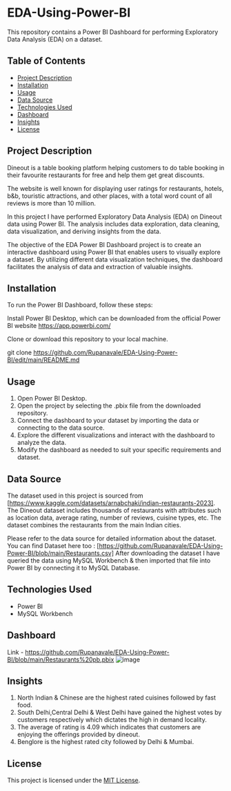 # EDA-Using-Power-BI
This repository contains a Power BI Dashboard for performing Exploratory Data Analysis (EDA) on a dataset.

## Table of Contents
- [Project Description](#project-description)
- [Installation](#installation)
- [Usage](#usage)
- [Data Source](#data-source)
- [Technologies Used](#technologies-used)
- [Dashboard](#dashboard)
- [Insights](#insights)
- [License](#license)

## Project Description

Dineout is a table booking platform helping customers to do table booking in their favourite restaurants for free and help them get great discounts.

The website is well known for displaying user ratings for restaurants, hotels, b&b, touristic attractions, and other places, with a total word count of all reviews is more than 10 million.

In this project I have performed Exploratory Data Analysis (EDA) on Dineout data using Power BI. The analysis includes data exploration, data cleaning, data visualization, and deriving insights from the data.

The objective of the EDA Power BI Dashboard project is to create an interactive dashboard using Power BI that enables users to visually explore a dataset. By utilizing different data visualization techniques, the dashboard facilitates the analysis of data and extraction of valuable insights.

## Installation
To run the Power BI Dashboard, follow these steps:

Install Power BI Desktop, which can be downloaded from the official Power BI website https://app.powerbi.com/

Clone or download this repository to your local machine.

git clone https://github.com/Rupanavale/EDA-Using-Power-BI/edit/main/README.md

## Usage
1. Open Power BI Desktop.
2. Open the project by selecting the .pbix file from the downloaded repository.
3. Connect the dashboard to your dataset by importing the data or connecting to the data source.
4. Explore the different visualizations and interact with the dashboard to analyze the data.
5. Modify the dashboard as needed to suit your specific requirements and dataset.

## Data Source
The dataset used in this project is sourced from [https://www.kaggle.com/datasets/arnabchaki/indian-restaurants-2023]. The Dineout dataset includes thousands of restaurants with attributes such as location data, average rating, number of reviews, cuisine types, etc.
The dataset combines the restaurants from the main Indian cities.

Please refer to the data source for detailed information about the dataset. You can find Dataset here too : [https://github.com/Rupanavale/EDA-Using-Power-BI/blob/main/Restaurants.csv]
After downloading the dataset I have queried the data using MySQL Workbench & then imported that file into Power BI by connecting it to MySQL Database.

## Technologies Used
- Power BI
- MySQL Workbench

## Dashboard
Link - https://github.com/Rupanavale/EDA-Using-Power-BI/blob/main/Restaurants%20pb.pbix
![image](https://github.com/Rupanavale/EDA-of-Dineout-Using-MySQL/assets/109949193/16aabcc4-0d02-4e65-9d68-3b05dd656d10)

## Insights
1. North Indian & Chinese are the highest rated cuisines followed by fast food.
2. South Delhi,Central Delhi & West Delhi have gained the highest votes by customers respectively which dictates the high in demand locality.
3. The average of rating is 4.09 which indicates that customers are enjoying the offerings provided by dineout.
4. Benglore is the highest rated city followed by Delhi & Mumbai.

## License

This project is licensed under the [MIT License](LICENSE).

